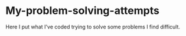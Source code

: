 # My-problem-solving-attempts
Here I put what I've coded trying to solve some problems I find difficult.
